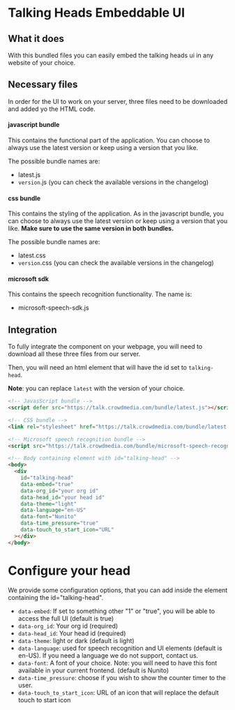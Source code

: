 # Talking Heads Embeddable UI

## What it does

With this bundled files you can easily embed the talking heads ui in any website of your choice.

## Necessary files

In order for the UI to work on your server, three files need to be downloaded and added yo the HTML code.

#### javascript bundle

This contains the functional part of the application. You can choose to always use the latest version or keep using a version that you like.

The possible bundle names are:

- latest.js
- `version`.js (you can check the available versions in the changelog)

#### css bundle

This contains the styling of the application. As in the javascript bundle, you can choose to always use the latest version or keep using a version that you like. **Make sure to use the same version in both bundles.**

The possible bundle names are:

- latest.css
- `version`.css (you can check the available versions in the changelog)

#### microsoft sdk

This contains the speech recognition functionality. The name is:

- microsoft-speech-sdk.js

## Integration

To fully integrate the component on your webpage, you will need to download all these three files from our server.

Then, you will need an html element that will have the id set to `talking-head`.

**Note**: you can replace `latest` with the version of your choice.

```html
<!-- JavasScript bundle -->
<script defer src="https://talk.crowdmedia.com/bundle/latest.js"></script>

<!-- CSS bundle -->
<link rel="stylesheet" href="https://talk.crowdmedia.com/bundle/latest.css" />

<!-- Microsoft speech recognition bundle -->
<script src="https://talk.crowdmedia.com/bundle/microsoft-speech-recognition.js"></script>

<!-- Body containing element with id="talking-head" -->
<body>
  <div
    id="talking-head"
    data-embed="true"
    data-org_id="your org id"
    data-head_id="your head id"
    data-theme="light"
    data-language="en-US"
    data-font="Nunito"
    data-time_pressure="true"
    data-touch_to_start_icon="URL"
  ></div>
</body>
```

# Configure your head

We provide some configuration options, that you can add inside the element containing the id="talking-head".

- `data-embed`: If set to something other "1" or "true", you will be able to access the full UI (default is true)
- `data-org_id`: Your org id (required)
- `data-head_id`: Your head id (required)
- `data-theme`: light or dark (default is light)
- `data-language`: used for speech recognition and UI elements (default is en-US). If you need a language we do not support, contact us.
- `data-font`: A font of your choice. Note: you will need to have this font available in your current frontend. (default is Nunito)
- `data-time_pressure`: choose if you wish to show the counter timer to the user.
- `data-touch_to_start_icon`: URL of an icon that will replace the default touch to start icon
